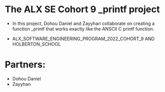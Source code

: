 # The ALX SE Cohort 9 _printf project 
- In this project, Dohou Daniel and Zayyhan collaborate on creating a function _printf that works exactly like the ANSCII C printf function.

- ALX_SOFTWARE_ENGINEERING_PROGRAM_2022_COHORT_9 AND HOLBERTON_SCHOOL

# Partners:
- Dohou Daniel
- Zayyhan
